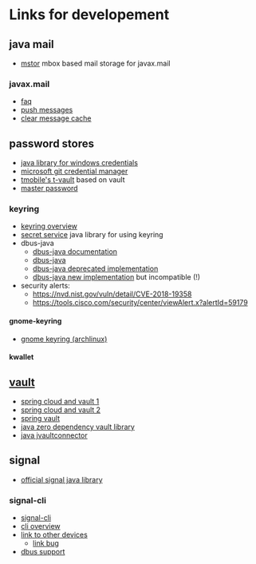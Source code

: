 # Links for developement

## java mail

* [mstor](https://github.com/benfortuna/mstor) mbox based mail storage for javax.mail

### javax.mail

* [faq](https://javaee.github.io/javamail/FAQ)
* [push messages](https://stackoverflow.com/questions/4389994/does-javamail-support-server-push)
* [clear message cache](https://stackoverflow.com/questions/1466720/how-to-force-javamail-to-clear-its-message-cache)

## password stores

* [java library for windows credentials](https://github.com/dariusz-szczepaniak/java.jna.WindowsCredentialManager)
* [microsoft git credential manager](https://github.com/microsoft/Git-Credential-Manager-Core)
* [tmobile's t-vault](https://github.com/tmobile/t-vault) based on vault
* [master password](https://gitlab.com/MasterPassword/MasterPassword)

### keyring

* [keyring overview](https://rtfm.co.ua/en/what-is-linux-keyring-gnome-keyring-secret-service-and-d-bus/)
* [secret service](https://github.com/swiesend/secret-service) java library for using keyring
* dbus-java
  + [dbus-java documentation](https://dbus.freedesktop.org/doc/dbus-java/)
  + [dbus-java](https://github.com/bdeneuter/dbus-java)
  + [dbus-java deprecated implementation](https://github.com/freedesktop/dbus-java)
  + [dbus-java new implementation](https://github.com/hypfvieh/dbus-java) but incompatible (!)
* security alerts:
  + https://nvd.nist.gov/vuln/detail/CVE-2018-19358
  + https://tools.cisco.com/security/center/viewAlert.x?alertId=59179

#### gnome-keyring

* [gnome keyring (archlinux)](https://wiki.archlinux.org/index.php/GNOME/Keyring)

#### kwallet

## [vault](https://www.vaultproject.io/)

* [spring cloud and vault 1](https://blog.marcosbarbero.com/integrating-vault-spring-cloud-config/)
* [spring cloud and vault 2](http://work.haufegroup.io/spring-cloud-config-and-vault/)
* [spring vault](https://github.com/spring-projects/spring-vault)
* [java zero dependency vault library](https://github.com/BetterCloud/vault-java-driver)
* [java jvaultconnector](https://github.com/stklcode/jvaultconnector)

## signal

* [official signal java library](https://github.com/signalapp/libsignal-protocol-java)

### signal-cli

* [signal-cli](https://github.com/AsamK/signal-cli)
* [cli overview](https://github.com/AsamK/signal-cli/blob/master/man/signal-cli.1.adoc)
* [link to other devices](https://github.com/AsamK/signal-cli/wiki/Linking-other-devices-(Provisioning))
  + [link bug](https://github.com/AsamK/signal-cli/issues/277)
* [dbus support](https://github.com/AsamK/signal-cli/wiki/DBus-service)
